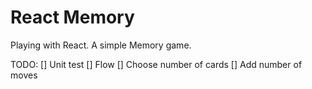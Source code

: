 # React Memory 

Playing with React. A simple Memory game. 

TODO: 
[] Unit test
[] Flow
[] Choose number of cards
[] Add number of moves